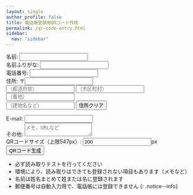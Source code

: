 ```yaml
---
layout: single
author_profile: false
title: 電話帳登録用QRコード作成
permalink: /qr-code-entry.html
sidebar:
  nav: "sidebar"
---
```

<div id="qr-code-entry" class="form-mimic">
<div>
	<label for="NAME1">名前:</label>
	<input type="text" id="name" value="" placeholder="">
</div>
<div>
	<label for="NAME2">名前ふりがな:</label>
	<input type="text" id="kana" value="" placeholder="">
</div>
<div>
	<label for="TEL1">電話番号:</label>
	<input type="text" id="tel" value="" placeholder="">
</div>
<form class="h-adr">
  <span class="p-country-name" style="display:none;">Japan</span>
	住所:
  〒<input type="text" class="p-postal-code" maxlength="8"><br>
  <!--〒<input type="text" id="zipcode" name="zipcode" class="p-postal-code" maxlength="8" onKeyUp="AjaxZip3.zip2addr(this,'','pref','city','street');">（自動入力用）<br-->
  <input type="text" id="pref" name="pref" class="p-region" placeholder="（都道府県）" />
  <input type="text" id="city" name="city" class="p-locality" placeholder="（市区町村）" /><br>
  <input type="text" id="street" name="street" class="p-street-address" placeholder="（番地）" /><br>
  <input type="text" id="extend-add" class="p-extended-address" placeholder="（建物名など）" />
  <input type="reset" value="住所クリア" class="btn">
</form>
<div>
	<label for="MAIL1">E-mail:</label>
	<input type="text" id="mail" value="" placeholder="">
</div>
<div>
	<label for="note">その他:</label>
	<textarea type="textarea" id="note" value="" placeholder="メモ、URLなど"></textarea>
</div>
<div>
	<label for="qrsize">QRコードサイズ（上限547px）:</label>
	<input type="text" id="qrsize" value="200">px
</div>
<div>
	<input id="create_qr_entry" type="button" value="QRコード生成" class="generate btn btn--primary">
</div>
<div id="qr_add">
</div>
</div>

+ 必ず読み取りテストを行ってください
+ 環境により、読み取りはできても登録されない項目もあります（メモなど）
+ 名前は姓名まとめて姓または名に登録されます
+ 郵便番号は自動入力用で、電話帳には登録できません
{: .notice--info}